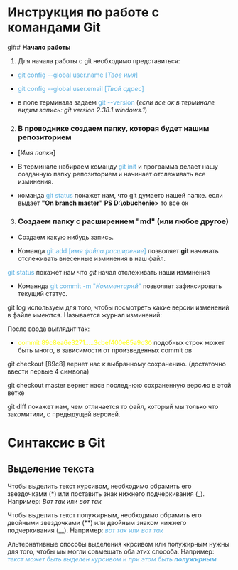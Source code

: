 # Инструкция по работе с командами Git

gi## **Начало работы**

1. Для начала работы c git необходимо представиться: 

* <span style="color:#59afe1">git config --global user.name [*Твое имя*]

* <span style="color:#59afe1">git config --global user.email [*Твой адрес*]
* в поле терминала задаем <span style="color:#59afe1">git --version</span> (*если все ок в терминале видим запись: git version 2.38.1.windows.1*)

2. ### В проводнике создаем папку, которая будет нашим репозиторием

* [*Имя папки*] 
* В терминале набираем команду  <span style="color:#59afe1">git init</span> и программа делает нашу созданную папку репозиторием и начинает отслеживать все изминения.


* команда <span style="color:#59afe1">git status</span> покажет нам, что git думаето нашей папке. если выдает **"On branch master" PS D:\obuchenie>** то все ок

3. ### Создаем папку с расширением "md" (или любое другое)
* Создаем какую нибудь запись.

* Команда <span style="color:#59afe1"> git add [*имя файла.расширение*]</span> позволяет **git** начинать отслеживать внесенные изминения в наш файл.

<span style="color:#59afe1"> git status</span> покажет нам что *git* начал отслеживать наши изминения
* Команнда <span style="color:#59afe1">git commit -m "*Комментарий*"</span> позволяет зафиксировать текущий статус.

git log используем для того, чтобы посмотреть какие версии изменений в файле имеются. Называется журнал изминений:

После ввода выглядит так:
* <span style="color:yellow">commit 89c8ea6e3271.....3cbef400e85a9c3б</span>
подобных строк может быть много, в зависимости от произведенных commit ов

git checkout [89c8] вернет нас к выбранному сохранению. (достаточно ввести первые 4 символа) 

git checkout master вернет насв последнюю сохраненную версию в этой ветке

git diff  покажет нам, чем отличается то файл, который мы только что закомитили, с предыдущей версией.  

# Синтаксис в Git

## Выделение текста

Чтобы выделить текст курсивом, необходимо обрамить его  звездочками (*) или поставить знак нижнего подчеркивания (_). Например:  *Вот так* или _вот так_

Чтобы выделить текст полужирным, необходимо обрамить его двойными звездочками (**) или двойным знаком нижнего подчеркивания (__). Например: <span style="color:#59afe1"> _вот так_ или *вот так*

Альтернативные способы выделения ккрсивом или полужирным нужны для того, чтобы мы могли совмещать оба этих способа. Например:<span style="color:#59afe1"> _текст может быть выделен  курсивом и при этом быть **полужирным**_

